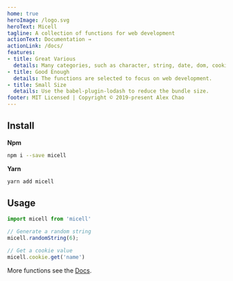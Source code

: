 ```yaml
---
home: true
heroImage: /logo.svg
heroText: Micell
tagline: A collection of functions for web development
actionText: Documentation →
actionLink: /docs/
features:
- title: Great Various
  details: Many categories, such as character, string, date, dom, cookie and so on.
- title: Good Enough
  details: The functions are selected to focus on web development.
- title: Small Size
  details: Use the babel-plugin-lodash to reduce the bundle size.
footer: MIT Licensed | Copyright © 2019-present Alex Chao
---
```


## Install

**Npm**

```sh
npm i --save micell
```

**Yarn**

```sh
yarn add micell
```

## Usage

```js
import micell from 'micell'

// Generate a random string
micell.randomString(6);

// Get a cookie value
micell.cookie.get('name')
```

More functions see the [Docs](/docs/).

